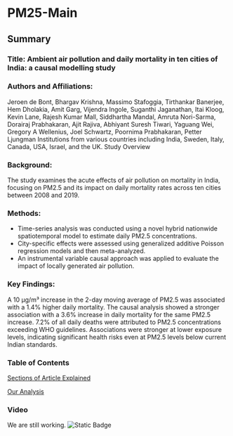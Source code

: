 # PM25-Main

## Summary
### Title: Ambient air pollution and daily mortality in ten cities of India: a causal modelling study

### Authors and Affiliations:
Jeroen de Bont, Bhargav Krishna, Massimo Stafoggia, Tirthankar Banerjee, Hem Dholakia, Amit Garg, Vijendra Ingole, Suganthi Jaganathan, Itai Kloog, Kevin Lane, Rajesh Kumar Mall, Siddhartha Mandal, Amruta Nori-Sarma, Dorairaj Prabhakaran, Ajit Rajiva, Abhiyant Suresh Tiwari, Yaguang Wei, Gregory A Wellenius, Joel Schwartz, Poornima Prabhakaran, Petter Ljungman
Institutions from various countries including India, Sweden, Italy, Canada, USA, Israel, and the UK.
Study Overview

### Background:
The study examines the acute effects of air pollution on mortality in India, focusing on PM2.5 and its impact on daily mortality rates across ten cities between 2008 and 2019.

### Methods:
- Time-series analysis was conducted using a novel hybrid nationwide spatiotemporal model to estimate daily PM2.5 concentrations.
- City-specific effects were assessed using generalized additive Poisson regression models and then meta-analyzed.
- An instrumental variable causal approach was applied to evaluate the impact of locally generated air pollution.

### Key Findings:
A 10 µg/m³ increase in the 2-day moving average of PM2.5 was associated with a 1.4% higher daily mortality.
The causal analysis showed a stronger association with a 3.6% increase in daily mortality for the same PM2.5 increase.
7.2% of all daily deaths were attributed to PM2.5 concentrations exceeding WHO guidelines.
Associations were stronger at lower exposure levels, indicating significant health risks even at PM2.5 levels below current Indian standards.

### Table of Contents
[Sections of Article Explained](#) 

[Our Analysis](#) 

### Video
We are still working. ![Static Badge](https://img.shields.io/badge/Under%20Construction-FF0000) 
